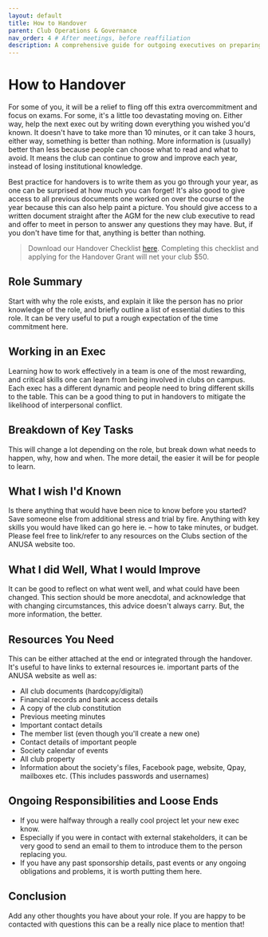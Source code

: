 ```yaml
---
layout: default
title: How to Handover
parent: Club Operations & Governance
nav_order: 4 # After meetings, before reaffiliation
description: A comprehensive guide for outgoing executives on preparing and conducting effective handovers to the new team.
---
```


# How to Handover

For some of you, it will be a relief to fling off this extra overcommitment and focus on exams. For some, it's a little too devastating moving on. Either way, help the next exec out by writing down everything you wished you'd known. It doesn't have to take more than 10 minutes, or it can take 3 hours, either way, something is better than nothing. More information is (usually) better than less because people can choose what to read and what to avoid. It means the club can continue to grow and improve each year, instead of losing institutional knowledge.

Best practice for handovers is to write them as you go through your year, as one can be surprised at how much you can forget! It's also good to give access to all previous documents one worked on over the course of the year because this can also help paint a picture. You should give access to a written document straight after the AGM for the new club executive to read and offer to meet in person to answer any questions they may have. But, if you don't have time for that, anything is better than nothing.

> Download our Handover Checklist [here](../../images/club-ops-governance/Clubs-Handover-Checklist-2025.pdf). Completing this checklist and applying for the Handover Grant will net your club $50.

## Role Summary
Start with why the role exists, and explain it like the person has no prior knowledge of the role, and briefly outline a list of essential duties to this role. It can be very useful to put a rough expectation of the time commitment here.

## Working in an Exec
Learning how to work effectively in a team is one of the most rewarding, and critical skills one can learn from being involved in clubs on campus. Each exec has a different dynamic and people need to bring different skills to the table. This can be a good thing to put in handovers to mitigate the likelihood of interpersonal conflict.

## Breakdown of Key Tasks
This will change a lot depending on the role, but break down what needs to happen, why, how and when. The more detail, the easier it will be for people to learn.

## What I wish I'd Known
Is there anything that would have been nice to know before you started? Save someone else from additional stress and trial by fire. Anything with key skills you would have liked can go here ie. – how to take minutes, or budget. Please feel free to link/refer to any resources on the Clubs section of the ANUSA website too.

## What I did Well, What I would Improve
It can be good to reflect on what went well, and what could have been changed. This section should be more anecdotal, and acknowledge that with changing circumstances, this advice doesn't always carry. But, the more information, the better.

## Resources You Need
This can be either attached at the end or integrated through the handover. It's useful to have links to external resources ie. important parts of the ANUSA website as well as:

*   All club documents (hardcopy/digital)
*   Financial records and bank access details
*   A copy of the club constitution
*   Previous meeting minutes
*   Important contact details
*   The member list (even though you'll create a new one)
*   Contact details of important people
*   Society calendar of events
*   All club property
*   Information about the society's files, Facebook page, website, Qpay, mailboxes etc. (This includes passwords and usernames)

## Ongoing Responsibilities and Loose Ends
*   If you were halfway through a really cool project let your new exec know.
*   Especially if you were in contact with external stakeholders, it can be very good to send an email to them to introduce them to the person replacing you.
*   If you have any past sponsorship details, past events or any ongoing obligations and problems, it is worth putting them here.

## Conclusion
Add any other thoughts you have about your role. If you are happy to be contacted with questions this can be a really nice place to mention that!